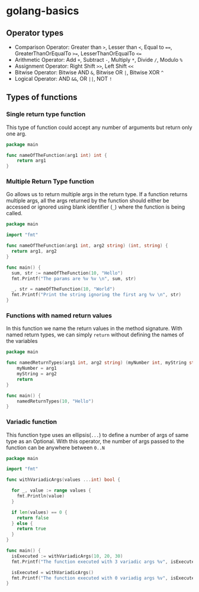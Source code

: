 # golang-basics

## Operator types

- Comparison Operator: Greater than `>`, Lesser than `<`, Equal to `==`, GreaterThanOrEqualTo `>=`,
  LesserThanOrEqualTo `<=`
- Arithmetic Operator: Add `+`, Subtract `-`, Multiply `*`, Divide `/`, Modulo `%`
- Assignment Operator: Right Shift `>>`, Left Shift `<<`
- Bitwise Operator: Bitwise AND `&`, Bitwise OR `|`, Bitwise XOR `^`
- Logical Operator: AND `&&`, OR `||`, NOT `!`

## Types of functions

### Single return type function

This type of function could accept any number of arguments but return only one arg.

```go
package main

func nameOfTheFunction(arg1 int) int {
	return arg1
}
```

### Multiple Return Type function

Go allows us to return multiple args in the return type. If a function returns multiple args, all
the args returned by the function should either be accessed or ignored using blank identifier (`_`)
where the function is being called.

```go
package main

import "fmt"

func nameOfTheFunction(arg1 int, arg2 string) (int, string) {
  return arg1, arg2
}

func main() {
  sum, str := nameOfTheFunction(10, "Hello")
  fmt.Printf("The params are %v %v \n", sum, str)

  _, str = nameOfTheFunction(10, "World")
  fmt.Printf("Print the string ignoring the first arg %v \n", str)
}

```

### Functions with named return values

In this function we name the return values in the method signature. With named return types, we can 
simply `return` without defining the names of the variables

```go
package main

func namedReturnTypes(arg1 int, arg2 string) (myNumber int, myString string) {
	myNumber = arg1
	myString = arg2
	return
}

func main() {
	namedReturnTypes(10, "Hello")
}

```
### Variadic function

This function type uses an ellipsis(`...`) to define a number of args of same type as an Optional.
With this operator, the number of args passed to the function can be anywhere between `0..N`

```go
package main

import "fmt"

func withVariadicArgs(values ...int) bool {

  for _, value := range values {
    fmt.Println(value)
  }

  if len(values) == 0 {
    return false
  } else {
    return true
  }
}

func main() {
  isExecuted := withVariadicArgs(10, 20, 30)
  fmt.Printf("The function executed with 3 variadic args %v", isExecuted)

  isExecuted = withVariadicArgs()
  fmt.Printf("The function executed with 0 variadig args %v", isExecuted)
}

```
